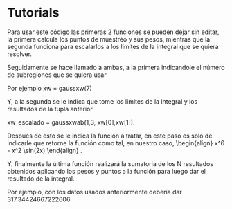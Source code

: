 # Tutorials

Para usar este código las primeras 2 funciones se pueden dejar sin editar, la primera calcula los puntos de muestréo y sus pesos, mientras que la segunda funciona para escalarlos a los limites de la integral que se quiera resolver.

Seguidamente se hace llamado a ambas, a la primera indicandole el número de subregiones que se quiera usar 

Por ejemplo xw = gaussxw(7)

 Y, a la segunda se le indica que tome los limites de la integral y los resultados de la tupla anterior

 xw\_escalado = gaussxwab(1,3, xw[0],xw[1]).

Después de esto se le indica la función a tratar, en este paso es solo de indicarle que retorne la función como tal, en nuestro caso, \begin{align}   x^6 - x^2 \sin(2x)  \end{align} .
 
Y, finalmente la última función realizará la sumatoria de los N resultados obtenidos aplicando los pesos y puntos a la función para luego dar el resultado de la integral.

Por ejemplo, con los datos usados anteriormente debería dar 317.34424667222606
